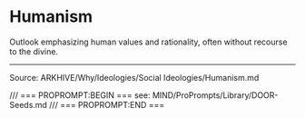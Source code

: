 # Humanism

Outlook emphasizing human values and rationality, often without recourse to the divine.

---
Source: ARKHIVE/Why/Ideologies/Social Ideologies/Humanism.md

/// === PROPROMPT:BEGIN ===
see: MIND/ProPrompts/Library/DOOR-Seeds.md
/// === PROPROMPT:END ===
